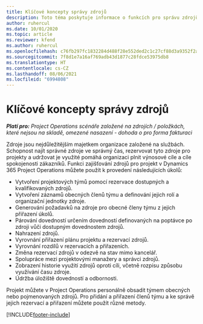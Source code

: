 ```yaml
---
title: Klíčové koncepty správy zdrojů
description: Toto téma poskytuje informace o funkcích pro správu zdrojů v aplikaci Microsoft Dynamics Project Operations.
author: ruhercul
ms.date: 10/01/2020
ms.topic: article
ms.reviewer: kfend
ms.author: ruhercul
ms.openlocfilehash: c76fb297fc1832284d488f28e552ded2c1c27cf88d3a9352f2a31e667aac746e
ms.sourcegitcommit: 7f8d1e7a16af769adb43d1877c28fdce53975db8
ms.translationtype: HT
ms.contentlocale: cs-CZ
ms.lasthandoff: 08/06/2021
ms.locfileid: "6994808"
---
```

# <a name="resource-management-key-concepts"></a>Klíčové koncepty správy zdrojů

_**Platí pro:** Project Operations scénáře založené na zdrojích / položkách, které nejsou na skladě, omezené nasazení - dohoda o pro forma fakturaci_

Zdroje jsou nejdůležitějším majetkem organizace založené na službách. Schopnost najít správné zdroje ve správný čas, rezervovat tyto zdroje pro projekty a udržovat je využité pomáhá organizaci plnit výnosové cíle a cíle spokojenosti zákazníků. Funkci zajišťování zdrojů pro projekt v Dynamics 365 Project Operations můžete použít k provedení následujících úkolů:

- Vytvoření projektových týmů pomocí rezervace dostupných a kvalifikovaných zdrojů.
- Vytvoření záznamů obecných členů týmu a definování jejich rolí a organizační jednotky zdroje.
- Generování požadavků na zdroje pro obecné členy týmu z jejich přiřazení úkolů.
- Párování dovedností určením dovedností definovaných na poptávce po zdroji vůči dostupným dovednostem zdrojů.
- Nahrazení zdrojů.
- Vyrovnání přiřazení plánu projektu a rezervací zdrojů.
- Vyrovnání rozdílů v rezervacích a přiřazeních.
- Změna rezervací zdrojů v odezvě na stav mimo kancelář.
- Spolupráce mezi projektovými manažery a správci zdrojů.
- Zobrazení historie využití zdrojů oproti cíli, včetně rozpisu způsobu využívání času zdroje.
- Údržba úložiště dovedností a odbornosti.


Projekt můžete v Project Operations personálně obsadit týmem obecných nebo pojmenovaných zdrojů. Pro přidání a přiřazení členů týmu a ke správě jejich rezervací a přiřazení můžete použít různé metody. 


[!INCLUDE[footer-include](../includes/footer-banner.md)]